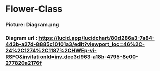 # Flower-Class
### Picture: Diagram.png
### Diagram url : https://lucid.app/lucidchart/80d286a3-7a84-443b-a27d-8885c10101a3/edit?viewport_loc=46%2C-24%2C1274%2C1187%2CHWEp-vi-RSFO&invitationId=inv_dce3d963-a18b-4795-8e00-277820a2176f
